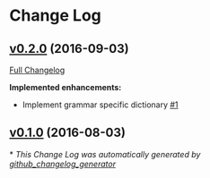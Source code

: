 # Change Log

## [v0.2.0](https://github.com/AtomLinter/linter-spell-ruby/tree/v0.2.0) (2016-09-03)
[Full Changelog](https://github.com/AtomLinter/linter-spell-ruby/compare/v0.1.0...v0.2.0)

**Implemented enhancements:**

- Implement grammar specific dictionary [\#1](https://github.com/AtomLinter/linter-spell-ruby/issues/1)

## [v0.1.0](https://github.com/AtomLinter/linter-spell-ruby/tree/v0.1.0) (2016-08-03)


\* *This Change Log was automatically generated by [github_changelog_generator](https://github.com/skywinder/Github-Changelog-Generator)*